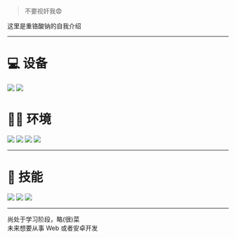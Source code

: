 > 不要视奸我😨

这里是重铬酸钠的自我介绍

---

# 💻 设备

<img src="https://img.shields.io/badge/Intel® Core™ 12600KF-0071C5?style=for-the-badge&logo=intel&logoColor=white" /> <img src="https://img.shields.io/badge/NVIDIA-Geforce RTX_4060-76B900?style=for-the-badge&logo=nvidia&logoColor=white">

# 👩‍💻 环境

<img src="https://img.shields.io/badge/Windows-0078D6?style=for-the-badge&logo=windows&logoColor=white"> <img src="https://img.shields.io/badge/Debian(WSL)-A81D33?style=for-the-badge&logo=debian&logoColor=white"> <img src="https://img.shields.io/badge/GIT-E44C30?style=for-the-badge&logo=git&logoColor=white">
<img src="https://img.shields.io/badge/Visual_Studio-5C2D91?style=for-the-badge&logo=visual%20studio&logoColor=white">

---

# 🚀 技能

<img src="https://img.shields.io/badge/C-00599C?style=for-the-badge&logo=c&logoColor=white"> <img src="https://img.shields.io/badge/C%23-239120?style=for-the-badge&logo=c-sharp&logoColor=white"> <img src="https://img.shields.io/badge/.NET-5C2D91?style=for-the-badge&logo=.net&logoColor=white">

---

尚处于学习阶段，略(很)菜  
未来想要从事 Web 或者安卓开发